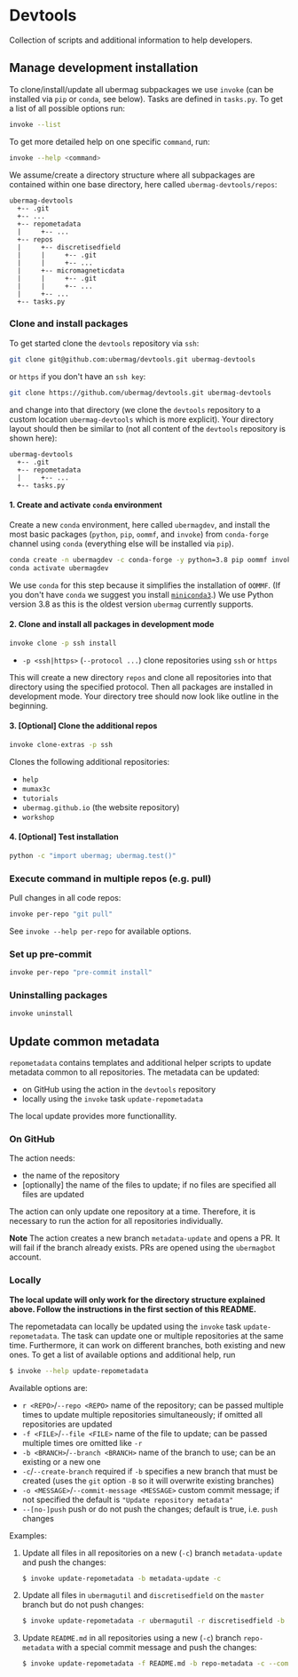 # Devtools

Collection of scripts and additional information to help developers.

## Manage development installation

To clone/install/update all ubermag subpackages we use `invoke` (can be
installed via `pip` or `conda`, see below). Tasks are defined in `tasks.py`. To
get a list of all possible options run:

```bash
invoke --list
```

To get more detailed help on one specific `command`, run:

```bash
invoke --help <command>
```

We assume/create a directory structure where all subpackages are contained
within one base directory, here called `ubermag-devtools/repos`:

    ubermag-devtools
      +-- .git
      +-- ...
      +-- repometadata
      |     +-- ...
      +-- repos
      |     +-- discretisedfield
      |     |     +-- .git
      |     |     +-- ...
      |     +-- micromagneticdata
      |     |     +-- .git
      |     |     +-- ...
      |     +-- ...
      +-- tasks.py

### Clone and install packages

To get started clone the `devtools` repository via `ssh`:

```bash
git clone git@github.com:ubermag/devtools.git ubermag-devtools
```

or `https` if you don't have an `ssh key`:

```bash
git clone https://github.com/ubermag/devtools.git ubermag-devtools
```

and change into that directory (we clone the `devtools` repository to a custom
location `ubermag-devtools` which is more explicit). Your directory layout
should then be similar to (not all content of the `devtools` repository is shown
here):

    ubermag-devtools
      +-- .git
      +-- repometadata
      |     +-- ...
      +-- tasks.py

#### 1. Create and activate `conda` environment

Create a new `conda` environment, here called `ubermagdev`, and install the most
basic packages (`python`, `pip`, `oommf`, and `invoke`) from `conda-forge` channel using
`conda` (everything else will be installed via `pip`).

```bash
conda create -n ubermagdev -c conda-forge -y python=3.8 pip oommf invoke colorama
conda activate ubermagdev
```

We use `conda` for this step because it simplifies the installation of `OOMMF`.
(If you don't have `conda` we suggest you install
[`miniconda3`](https://docs.conda.io/en/latest/miniconda.html).) We use Python
version 3.8 as this is the oldest version `ubermag` currently supports.

#### 2. Clone and install all packages in development mode

```bash
invoke clone -p ssh install
```

- `-p <ssh|https>` (`--protocol ...`) clone repositories using `ssh` or `https`

This will create a new directory `repos` and clone all repositories into that
directory using the specified protocol. Then all packages are installed in
development mode. Your directory tree should now look like outline in the
beginning.

#### 3. [Optional] Clone the additional repos

```bash
invoke clone-extras -p ssh
```

Clones the following additional repositories:

- `help`
- `mumax3c`
- `tutorials`
- `ubermag.github.io` (the website repository)
- `workshop`

#### 4. [Optional] Test installation

```bash
python -c "import ubermag; ubermag.test()"
```

### Execute command in multiple repos (e.g. pull)

Pull changes in all code repos:

```bash
invoke per-repo "git pull"
```

See `invoke --help per-repo` for available options.

### Set up pre-commit

```bash
invoke per-repo "pre-commit install"
```

### Uninstalling packages

```bash
invoke uninstall
```

## Update common metadata

`repometadata` contains templates and additional helper scripts to update
metadata common to all repositories. The metadata can be updated:
- on GitHub using the action in the `devtools` repository
- locally using the `invoke` task `update-repometadata`

The local update provides more functionallity.

### On GitHub

The action needs:
- the name of the repository
- [optionally] the name of the files to update; if no files are specified all
  files are updated

The action can only update one repository at a time. Therefore, it is necessary
to run the action for all repositories individually.

**Note** The action creates a new branch `metadata-update` and opens a PR. It
will fail if the branch already exists. PRs are opened using the `ubermagbot` account.

### Locally

**The local update will only work for the directory structure explained
above. Follow the instructions in the first section of this README.**

The repometadata can locally be updated using the `invoke` task
`update-repometadata`. The task can update one or multiple repositories at the
same time. Furthermore, it can work on different branches, both existing and
new ones. To get a list of available options and additional help, run

```bash
$ invoke --help update-repometadata
```

Available options are:
- `r <REPO>`/`--repo <REPO>` name of the repository; can be passed multiple
  times to update multiple repositories simultaneously; if omitted all
  repositories are updated
- `-f <FILE>`/`--file <FILE>` name of the file to update; can be passed multiple
  times ore omitted like `-r`
- `-b <BRANCH>`/`--branch <BRANCH>` name of the branch to use; can be an
  existing or a new one
- `-c`/`--create-branch` required if `-b` specifies a new branch that must be
  created (uses the `git` option `-B` so it will overwrite existing branches)
- `-o <MESSAGE>`/`--commit-message <MESSAGE>` custom commit message; if not
  specified the default is `"Update repository metadata"`
- `--[no-]push` push or do not push the changes; default is true, i.e. `push`
  changes

Examples:

1. Update all files in all repositories on a new (`-c`) branch
   `metadata-update` and push the changes:

   ```bash
   $ invoke update-repometadata -b metadata-update -c
   ```

2. Update all files in `ubermagutil` and `discretisedfield` on the `master` branch
   but do not push changes:

   ```bash
   $ invoke update-repometadata -r ubermagutil -r discretisedfield -b master --no-push
   ```
   
3. Update `README.md` in all repositories using a new (`-c`) branch
   `repo-metadata` with a special commit message and push the changes:

   ```bash
   $ invoke update-repometadata -f README.md -b repo-metadata -c --commit-message "Update README"
   ```
